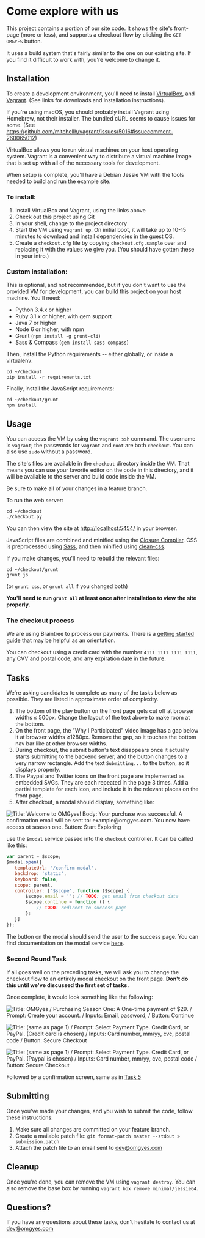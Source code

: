 # Come explore with us

This project contains a portion of our site code. It shows the site's front-page (more or less), and supports a
checkout flow by clicking the `GET OMGYES` button.

It uses a build system that's fairly similar to the one on our existing site. If you find it difficult to work with,
you're welcome to change it.

## Installation

To create a development environment, you'll need to install [VirtualBox](https://www.virtualbox.org/wiki/Downloads), and [Vagrant](https://www.vagrantup.com/docs/installation/). (See links for downloads and installation instructions).

If you're using macOS, you should probably install Vagrant using Homebrew, not their installer. The bundled cURL seems to cause issues for some. (See https://github.com/mitchellh/vagrant/issues/5016#issuecomment-260065012)

VirtualBox allows you to run virtual machines on your host operating system. Vagrant is a convenient way to distribute a
virtual machine image that is set up with all of the necessary tools for development.

When setup is complete, you'll have a Debian Jessie VM with the tools needed to build and run the example site.

### To install:
 1. Install VirtualBox and Vagrant, using the links above
 2. Check out this project using Git
 3. In your shell, change to the project directory
 4. Start the VM using `vagrant up`. On initial boot, it will take up to 10-15 minutes to download and install dependencies
 in the guest OS.
 5. Create a `checkout.cfg` file by copying `checkout.cfg.sample` over and replacing it with the values we give you. (You should have gotten these in your intro.)
 
 
### Custom installation:
This is optional, and not recommended, but if you don't want to use the provided VM for development, you can
build this project on your host machine. You'll need:
 - Python 3.4.x or higher
 - Ruby 3.1.x or higher, with gem support
 - Java 7 or higher
 - Node 6 or higher, with npm
 - Grunt (`npm install -g grunt-cli`)
 - Sass & Compass (`gem install sass compass`)

Then, install the Python requirements -- either globally, or inside a virtualenv:

    cd ~/checkout
    pip install -r requirements.txt
    
Finally, install the JavaScript requirements:

    cd ~/checkout/grunt
    npm install

## Usage
 You can access the VM by using the `vagrant ssh` command. The username is `vagrant`; the passwords for `vagrant` and `root`
 are both `checkout`. You can also use `sudo` without a password.
 
 The site's files are available in the `checkout` directory inside the VM. That means you can use your favorite editor on
 the code in this directory, and it will be available to the server and build code inside the VM.
 
 Be sure to make all of your changes in a feature branch.
 
 To run the web server:

    cd ~/checkout
    ./checkout.py

 You can then view the site at [http://localhost:5454/](http://localhost:5454/) in your browser.
 
 JavaScript files are combined and minified using the [Closure Compiler](https://developers.google.com/closure/compiler/).
 CSS is preprocessed using [Sass](http://sass-lang.com/), and then minified using [clean-css](https://github.com/jakubpawlowicz/clean-css).
 
 If you make changes, you'll need to rebuild the relevant files:
 
    cd ~/checkout/grunt
    grunt js

(or `grunt css`, or `grunt all` if you changed both)

**You'll need to run `grunt all` at least once after installation to view the site properly.**

### The checkout process
We are using Braintree to process our payments. There is a [getting started guide](https://developers.braintreepayments.com/start/hello-client/javascript/v3) that may be helpful as an orientation.

You can checkout using a credit card with the number `4111 1111 1111 1111`, any CVV and postal code, and any
expiration date in the future.

## Tasks
We're asking candidates to complete as many of the tasks below as possible. They are listed in approximate order of
complexity.

 1. The bottom of the play button on the front page gets cut off at browser widths ≤ 500px. Change the layout of the text above to make room at the bottom.
 2. On the front page, the "Why I Participated" video image has a gap below it at browser widths ≥1280px. Remove the
 gap, so it touches the bottom nav bar like at other browser widths.
 3. During checkout, the submit button's text disappears once it actually starts submitting to the backend server,
 and the button changes to a very narrow rectangle. Add the text `Submitting...` to the button, so it displays properly.
 4. The Paypal and Twitter icons on the front page are implemented as embedded SVGs. They are each repeated in the page
 3 times. Add a partial template for each icon, and include it in the relevant places on the front page.
 5. <a name="confirm"></a>After checkout, a modal should display, something like:
 
 ![Title: Welcome to OMGyes! Body: Your purchase was successful. A confirmation email will be sent to: example@omgyes.com. You now have access ot season one. Button: Start Exploring](brief/purchase-confirm-modal.png "Confirmation modal")

use the `$modal` service passed into the `checkout` controller. It can be called like this:
```javascript
var parent = $scope;
$modal.open({
   templateUrl: '/confirm-modal',
   backdrop: 'static',
   keyboard: false,
   scope: parent,
   controller: ['$scope', function ($scope) {
       $scope.email = ''; // TODO: get email from checkout data
       $scope.continue = function () {
           // TODO: redirect to success page
       };
   }]
});
```
The button on the modal should send the user to the success page. You can find documentation on the modal service
[here](https://github.com/angular-ui/bootstrap/tree/master/src/modal/docs).


### Second Round Task
If all goes well on the preceding tasks, we will ask you to change the checkout flow to an entirely modal checkout on
the front page. **Don't do this until we've discussed the first set of tasks.**

Once complete, it would look something like the following:

 ![Title: OMGyes / Purchasing Season One: A One-time payment of $29. / Prompt: Create your account. /  Inputs: Email, password, / Button: Continue](brief/checkout-1.png "Checkout page 1")
 
 ![Title: (same as page 1) / Prompt: Select Payment Type. Credit Card, or PayPal. (Credit card is chosen) / Inputs: Card number, mm/yy, cvc, postal code / Button: Secure Checkout](brief/checkout-2.png "Checkout page 2")
 
 ![Title: (same as page 1) / Prompt: Select Payment Type. Credit Card, or PayPal. (Paypal is chosen) / Inputs: Card number, mm/yy, cvc, postal code / Button: Secure Checkout](brief/checkout-3.png "Checkout page 3")

Followed by a confirmation screen, same as in [Task 5](#confirm)

## Submitting
Once you've made your changes, and you wish to submit the code, follow these instructions:
 1. Make sure all changes are committed on your feature branch.
 2. Create a mailable patch file: `git format-patch master --stdout > submission.patch`
 3. Attach the patch file to an email sent to [dev@omgyes.com](mailto:dev@omgyes.com?Subject=Dev%20task)

## Cleanup
Once you're done, you can remove the VM using `vagrant destroy`. You can also remove the base box by running `vagrant box remove minimal/jessie64`.

## Questions?
If you have any questions about these tasks, don't hesitate to contact us at [dev@omgyes.com](mailto:dev@omgyes.com?Subject=Dev%20task)

